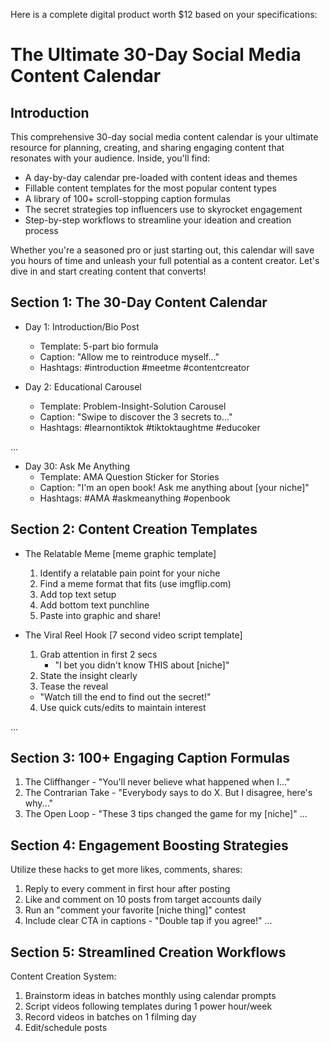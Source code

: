 Here is a complete digital product worth $12 based on your specifications:

# The Ultimate 30-Day Social Media Content Calendar

## Introduction

This comprehensive 30-day social media content calendar is your ultimate resource for planning, creating, and sharing engaging content that resonates with your audience. Inside, you'll find:

- A day-by-day calendar pre-loaded with content ideas and themes 
- Fillable content templates for the most popular content types
- A library of 100+ scroll-stopping caption formulas
- The secret strategies top influencers use to skyrocket engagement
- Step-by-step workflows to streamline your ideation and creation process

Whether you're a seasoned pro or just starting out, this calendar will save you hours of time and unleash your full potential as a content creator. Let's dive in and start creating content that converts!

## Section 1: The 30-Day Content Calendar

- Day 1: Introduction/Bio Post 
  - Template: 5-part bio formula
  - Caption: "Allow me to reintroduce myself..."
  - Hashtags: #introduction #meetme #contentcreator 

- Day 2: Educational Carousel 
  - Template: Problem-Insight-Solution Carousel
  - Caption: "Swipe to discover the 3 secrets to..."
  - Hashtags: #learnontiktok #tiktoktaughtme #educoker

...

- Day 30: Ask Me Anything
  - Template: AMA Question Sticker for Stories
  - Caption: "I'm an open book! Ask me anything about [your niche]"
  - Hashtags: #AMA #askmeanything #openbook

## Section 2: Content Creation Templates
- The Relatable Meme 
  [meme graphic template]
  1. Identify a relatable pain point for your niche
  2. Find a meme format that fits (use imgflip.com)
  3. Add top text setup 
  4. Add bottom text punchline
  5. Paste into graphic and share!

- The Viral Reel Hook
  [7 second video script template]  
  1. Grab attention in first 2 secs 
     - "I bet you didn't know THIS about [niche]"
  2. State the insight clearly
  3. Tease the reveal 
    - "Watch till the end to find out the secret!"
  4. Use quick cuts/edits to maintain interest

...

## Section 3: 100+ Engaging Caption Formulas
1. The Cliffhanger - "You'll never believe what happened when I..."
2. The Contrarian Take - "Everybody says to do X. But I disagree, here's why..."
3. The Open Loop - "These 3 tips changed the game for my [niche]" 
...

## Section 4: Engagement Boosting Strategies

Utilize these hacks to get more likes, comments, shares:
1. Reply to every comment in first hour after posting
2. Like and comment on 10 posts from target accounts daily  
3. Run an "comment your favorite [niche thing]" contest
4. Include clear CTA in captions - "Double tap if you agree!"
...

## Section 5: Streamlined Creation Workflows

Content Creation System:
1. Brainstorm ideas in batches monthly using calendar prompts
2. Script videos following templates during 1 power hour/week
3. Record videos in batches on 1 filming day 
4. Edit/schedule posts